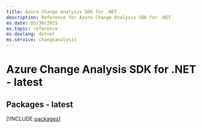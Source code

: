 ```yaml
---
title: Azure Change Analysis SDK for .NET
description: Reference for Azure Change Analysis SDK for .NET
ms.date: 05/30/2025
ms.topic: reference
ms.devlang: dotnet
ms.service: changeanalysis
---
```

# Azure Change Analysis SDK for .NET - latest
## Packages - latest
[!INCLUDE [packages](change-analysis-index.md)]